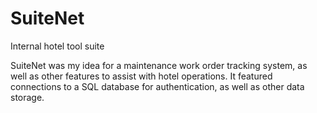 # SuiteNet
Internal hotel tool suite

SuiteNet was my idea for a maintenance work order tracking system, as well as other features to assist with hotel operations. It featured connections to a SQL database for authentication, as well as other data storage.

